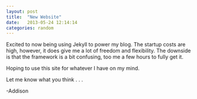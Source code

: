 ```yaml
---
layout: post
title:  "New Website"
date:   2013-05-24 12:14:14
categories: random
---
```


Excited to now being using Jekyll to power my blog.  The startup costs are high, however, it does give me a lot of freedom and flexibility.  The downside is that the framework is a bit confusing, too me a few hours to fully get it.

Hoping to use this site for whatever I have on my mind.

Let me know what you think . . . 

-Addison